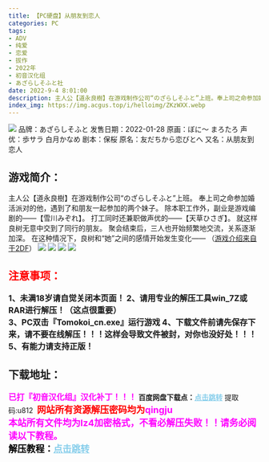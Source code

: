 ```yaml
---
title: 【PC硬盘】从朋友到恋人
categories: PC
tags:
- ADV
- 纯爱
- 恋爱
- 拔作
- 2022年
- 初音汉化组
- あざらしそふと社
date: 2022-9-4 8:01:00
description: 主人公【道永良樹】在游戏制作公司“のざらしそふと”上班。奉上司之命参加婚活派对的他，遇到了和朋友一起参加的两个妹子。除本职工作外，副业是游戏编剧的——【雪川みぞれ】。打工同时还兼职做声优的——【天草ひさぎ】。就这样良树无意中交到了同行的朋友。聚会结束后，三人也开始频繁地交流，关系逐渐加深。在这种情况下，良树和“她”之间的感情开始发生变化——
index_img: https://img.acgus.top/i/helloimg/ZKzWXX.webp
---
```

![](https://img.acgus.top/i/helloimg/ZKzWXX.webp)
品牌：あざらしそふと
发售日期：2022-01-28
原画：ぼに～ まろたろ
声优：歩サラ 白月かなめ
剧本：保桜
原名：友だちから恋びとへ
又名：从朋友到恋人

## 游戏简介：
主人公【道永良樹】在游戏制作公司“のざらしそふと”上班。
奉上司之命参加婚活派对的他，遇到了和朋友一起参加的两个妹子。
除本职工作外，副业是游戏编剧的——【雪川みぞれ】。
打工同时还兼职做声优的——【天草ひさぎ】。
就这样良树无意中交到了同行的朋友。
聚会结束后，三人也开始频繁地交流，关系逐渐加深。
在这种情况下，良树和“她”之间的感情开始发生变化——
（[游戏介绍来自于2DF](https://galge.fun/subjects/9917)）
![](https://img.acgus.top/i/helloimg/ZKzO8M.webp)
![](https://img.acgus.top/i/helloimg/ZKz9Mg.webp)
![](https://img.acgus.top/i/helloimg/ZKpKuE.webp)
![](https://img.acgus.top/i/helloimg/ZKpgEY.webp)








## <font color=#FF0000 >注意事项：</font>
<font size=3><b>1、未满18岁请自觉关闭本页面！
2、请用专业的解压工具win_7Z或RAR进行解压！（这点很重要）  
3、PC双击『Tomokoi_cn.exe』运行游戏
4、下载文件前请先保存下来，请不要在线解压！！！这样会导致文件被封，对你也没好处！！！
5、有能力请支持正版！</b></font>

## 下载地址：
<font color=#FF00FF size=3>**已打『初音汉化组』汉化补丁！！！**</font>
<b>百度网盘下载点：</b><a href="https://pan.baidu.com/s/1IJQQGb13v5o_O6Vsmvvb-w?pwd=u812" style="color: #87CEEB;"><b>点击跳转</b></a> 提取码:u812
<a style="padding: 0" href="https://post.qingju.org/AD/"><img style="max-width:100%" src="https://img.acgus.top/i/2024/07/478f689b8021d8d499ab43d21acf137a.gif" alt=""></a>
<b><font color=#FF0000 size=4>网站所有资源解压密码均为</b></font><b><font color=#FF00FF size=4>qingju</font><font color=#FF0000 ></font></b><br><b><font color=#FF00FF size=4>本站所有文件均为lz4加密格式，不看必解压失败！！请务必阅读以下教程。</b></font><br><b><font color=#000 size=4>解压教程：</b><a href="https://post.qingju.org/tutorial/000/" style="color: #87CEEB;"><b>点击跳转</b></a>